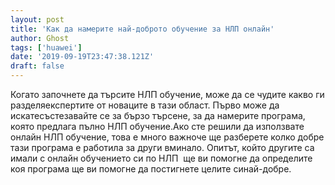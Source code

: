```yaml
---
layout: post
title: 'Как да намерите най-доброто обучение за НЛП онлайн'
author: Ghost
tags: ['huawei']
date: '2019-09-19T23:47:38.121Z'
draft: false
---
```


Когато започнете да търсите НЛП обучение, може да се чудите какво ги разделяекспертите от новаците в тази област. Първо може да искатесъстезавайте се за бързо търсене, за да намерите програма, която предлага пълно НЛП обучение.Ако сте решили да използвате онлайн НЛП обучение, това е много важноче ще разберете колко добре тази програма е работила за други вминало. Опитът, който другите са имали с онлайн обучението си по НЛП  ще ви помогне да определите коя програма ще ви помогне да постигнете целите синай-добре.
